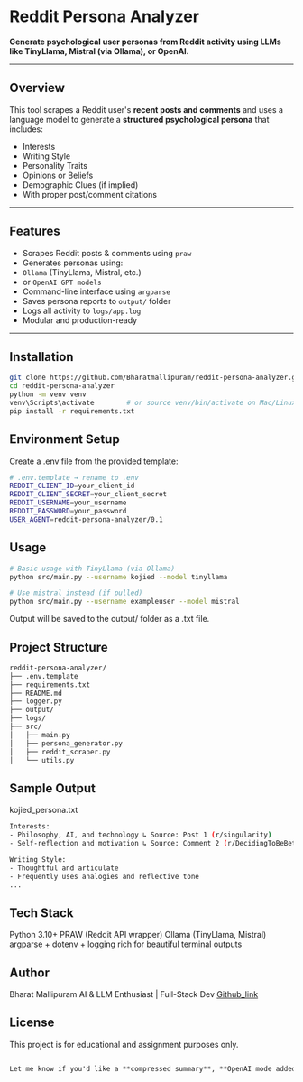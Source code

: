 #  Reddit Persona Analyzer

**Generate psychological user personas from Reddit activity using LLMs like TinyLlama, Mistral (via Ollama), or OpenAI.**

---

##  Overview

This tool scrapes a Reddit user's **recent posts and comments** and uses a language model to generate a **structured psychological persona** that includes:

-  Interests  
-  Writing Style  
-  Personality Traits  
-  Opinions or Beliefs  
-  Demographic Clues (if implied)  
-  With proper post/comment citations

---

##  Features

-  Scrapes Reddit posts & comments using `praw`
-  Generates personas using:
  - `Ollama` (TinyLlama, Mistral, etc.)
  - or `OpenAI GPT models`
-  Command-line interface using `argparse`
-  Saves persona reports to `output/` folder
-  Logs all activity to `logs/app.log`
-  Modular and production-ready

---

##  Installation

```bash
git clone https://github.com/Bharatmallipuram/reddit-persona-analyzer.git
cd reddit-persona-analyzer
python -m venv venv
venv\Scripts\activate        # or source venv/bin/activate on Mac/Linux
pip install -r requirements.txt
```

## Environment Setup
Create a .env file from the provided template:
```bash
# .env.template → rename to .env
REDDIT_CLIENT_ID=your_client_id
REDDIT_CLIENT_SECRET=your_client_secret
REDDIT_USERNAME=your_username
REDDIT_PASSWORD=your_password
USER_AGENT=reddit-persona-analyzer/0.1
```

## Usage
```bash
# Basic usage with TinyLlama (via Ollama)
python src/main.py --username kojied --model tinyllama

# Use mistral instead (if pulled)
python src/main.py --username exampleuser --model mistral
```
Output will be saved to the output/ folder as a .txt file.

## Project Structure
```bash
reddit-persona-analyzer/
├── .env.template
├── requirements.txt
├── README.md
├── logger.py
├── output/
├── logs/
├── src/
│   ├── main.py
│   ├── persona_generator.py
│   ├── reddit_scraper.py
│   └── utils.py
```

## Sample Output
kojied_persona.txt
```bash
Interests:
- Philosophy, AI, and technology ↳ Source: Post 1 (r/singularity)
- Self-reflection and motivation ↳ Source: Comment 2 (r/DecidingToBeBetter)

Writing Style:
- Thoughtful and articulate
- Frequently uses analogies and reflective tone
...
```

## Tech Stack

 Python 3.10+
 PRAW (Reddit API wrapper)
 Ollama (TinyLlama, Mistral)
 argparse + dotenv + logging
 rich for beautiful terminal outputs

## Author
Bharat Mallipuram
AI & LLM Enthusiast | Full-Stack Dev
[Github_link](https://github.com/Bharatmallipuram)

## License
This project is for educational and assignment purposes only.
```markdown

Let me know if you'd like a **compressed summary**, **OpenAI mode added**, or even a **badge-style header for GitHub**.
```